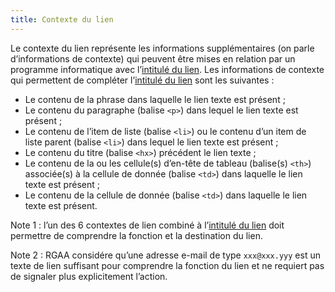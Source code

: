 ```yaml
---
title: Contexte du lien 
---
```


Le contexte du lien représente les informations supplémentaires (on parle
d’informations de contexte) qui peuvent être mises en relation par un
programme informatique avec l’[intitulé du lien](#intitule-ou-nom-accessible-de-lien). Les informations de contexte qui permettent de compléter l’[intitulé du lien](#intitule-ou-nom-accessible-de-lien) sont les suivantes :
* Le contenu de la phrase dans laquelle le lien texte est présent ;
* Le contenu du paragraphe (balise `<p>`) dans lequel le lien texte est présent ; 
* Le contenu de l’item de liste (balise `<li>`) ou le contenu d’un item de liste parent (balise `<li>`) dans lequel le lien texte est présent ; 
* Le contenu du titre (balise `<hx>`) précédent le lien texte ; 
* Le contenu de la ou les cellule(s) d’en-tête de tableau (balise(s) `<th>`) associée(s) à la cellule de donnée (balise `<td>`) dans laquelle le lien texte est présent ; 
* Le contenu de la cellule de donnée (balise `<td>`) dans laquelle le lien texte est présent. 

Note 1 : l’un des 6 contextes de lien combiné à l’[intitulé du lien](#intitule-ou-nom-accessible-de-lien) doit permettre de comprendre la
fonction et la destination du lien.

Note 2 : RGAA considére qu’une adresse e-mail de type `xxx@xxx.yyy` est un
texte de lien suffisant pour comprendre la fonction du lien et ne requiert pas
de signaler plus explicitement l’action.

